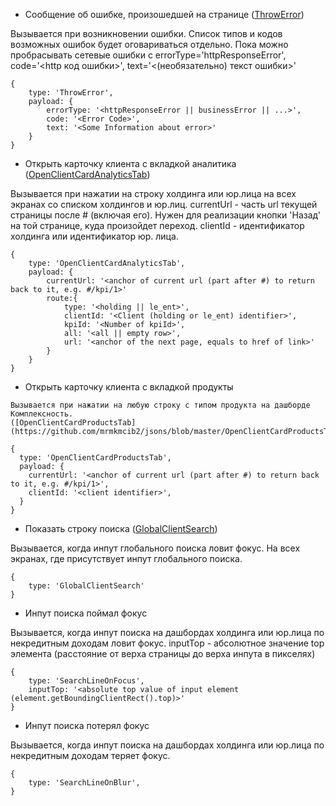 * Сообщение об ошибке, произошедшей на странице 
([ThrowError](https://github.com/mrmkmcib2/jsons/blob/master/ThrowError.json))

Вызывается при возникновении ошибки. Список типов и кодов возможных ошибок будет оговариваться отдельно. Пока можно пробрасывать сетевые ошибки с errorType='httpResponseError', code='<http код ошибки>', text='<(необязательно) текст ошибки>'
```
{
	type: 'ThrowError',
	payload: {
		errorType: '<httpResponseError || businessError || ...>',
		code: '<Error Code>',
		text: '<Some Information about error>'
	}
}
```
* Открыть карточку клиента с вкладкой аналитика 
([OpenClientCardAnalyticsTab](https://github.com/mrmkmcib2/jsons/blob/master/OpenClientCardAnalyticsTab.json))

Вызывается при нажатии на строку холдинга или юр.лица на всех экранах со списком холдингов и юр.лиц.
currentUrl - часть url текущей страницы после # (включая его). Нужен для реализации кнопки 'Назад' на той странице, куда произойдет переход.
clientId - идентификатор холдинга или идентификатор юр. лица.
```
{
	type: 'OpenClientCardAnalyticsTab',
	payload: {
		currentUrl: '<anchor of current url (part after #) to return back to it, e.g. #/kpi/1>'
		route:{
			type: '<holding || le_ent>',
			clientId: '<Client (holding or le_ent) identifier>',
			kpiId: '<Number of kpiId>',
			all: '<all || empty row>',
			url: '<anchor of the next page, equals to href of link>'
		}
	}	
}
```
* Открыть карточку клиента с вкладкой продукты 
```
Вызывается при нажатии на любую строку с типом продукта на дашборде Комплексность.
([OpenClientCardProductsTab](https://github.com/mrmkmcib2/jsons/blob/master/OpenClientCardProductsTab.json))

{
  type: 'OpenClientCardProductsTab',
  payload: {
    currentUrl: '<anchor of current url (part after #) to return back to it, e.g. #/kpi/1>',
    clientId: '<client identifier>',
  }
}
```
* Показать строку поиска
([GlobalClientSearch](https://github.com/mrmkmcib2/jsons/blob/master/GlobalClientSearch.json))

Вызывается, когда инпут глобального поиска ловит фокус. На всех экранах, где присутствует инпут глобального поиска.
```
{
	type: 'GlobalClientSearch'
}
```
* Инпут поиска поймал фокус


Вызывается, когда инпут поиска на дашбордах холдинга или юр.лица по некредитным доходам ловит фокус.
inputTop - абсолютное значение top элемента (расстояние от верха страницы до верха инпута в пикселях)
```
{
	type: 'SearchLineOnFocus',
	inputTop: '<absolute top value of input element (element.getBoundingClientRect().top)>'
}
```
* Инпут поиска потерял фокус


Вызывается, когда инпут поиска на дашбордах холдинга или юр.лица по некредитным доходам теряет фокус.
```
{
	type: 'SearchLineOnBlur',
}
```
